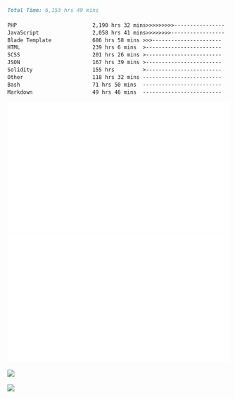 <!--START_SECTION:waka-->

```markdown
Total Time: 6,153 hrs 49 mins

PHP                        2,190 hrs 32 mins>>>>>>>>>----------------   34.92 %
JavaScript                 2,058 hrs 41 mins>>>>>>>>-----------------   32.82 %
Blade Template             686 hrs 58 mins >>>----------------------   10.95 %
HTML                       239 hrs 6 mins  >------------------------   03.81 %
SCSS                       201 hrs 26 mins >------------------------   03.21 %
JSON                       167 hrs 39 mins >------------------------   02.67 %
Solidity                   155 hrs         >------------------------   02.47 %
Other                      118 hrs 32 mins -------------------------   01.89 %
Bash                       71 hrs 50 mins  -------------------------   01.15 %
Markdown                   49 hrs 46 mins  -------------------------   00.79 %
```

<!--END_SECTION:waka-->

![](https://raw.githubusercontent.com/DrMaxis/github-stats-transparent/output/generated/overview.svg)
![](https://raw.githubusercontent.com/DrMaxis/github-stats-transparent/output/generated/languages.svg)

![](https://git-readme-stats-drmaxis-projects.vercel.app/api?username=drmaxis&show_icons=true&theme=outrun&count_private=true&show=reviews,discussions_started,discussions_answered,prs_merged,prs_merged_percentage&custom_title=2024%20Github%20Rank)
 
<a href="https://count.getloli.com/"><img src="https://count.getloli.com/get/@:maxis-the-alchemist?theme=rule34"></a>
<!-- https://count.getloli.com/get/@alchemist?theme=rule34 -->
<br>
